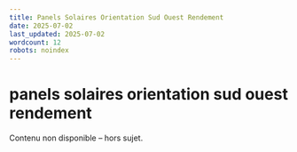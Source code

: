 ```yaml
---
title: Panels Solaires Orientation Sud Ouest Rendement
date: 2025-07-02
last_updated: 2025-07-02
wordcount: 12
robots: noindex
---
```


# panels solaires orientation sud ouest rendement

Contenu non disponible – hors sujet.